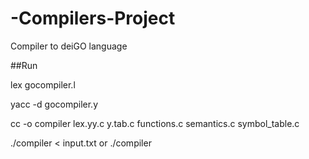 # -Compilers-Project

Compiler to deiGO language

##Run

lex gocompiler.l

yacc -d gocompiler.y

cc -o compiler lex.yy.c y.tab.c functions.c semantics.c symbol_table.c

./compiler < input.txt or ./compiler
